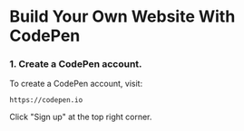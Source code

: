 # Build Your Own Website With CodePen 

### 1. Create a CodePen account. 
To create a CodePen account, visit:

    https://codepen.io
    
Click "Sign up" at the top right corner.
